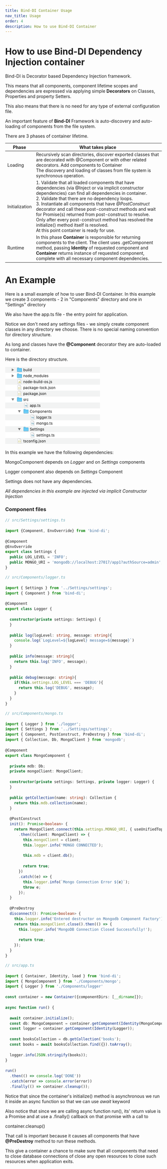 ```yaml
---
title: Bind-DI Container Usage
nav_title: Usage
order: 4
description: How to use Bind-DI Container
---
```


# How to use Bind-DI Dependency Injection container
Bind-DI is Decorator based Dependency Injection framework.

This means that all components, component lifetime scopes and dependencies are expressed
via applying simple **Decorators** on Classes, Properties and property Setters.

This also means that there is no need for any type of external configuration file.

An important feature of **Bind-DI** Framework is auto-discovery and auto-loading of components from the file system.

There are 3 phases of container lifetime.

| Phase | What takes place |  
| ---- | ---- |
| Loading | Recursively scan directories, discover exported classes that are decorated with @Component or with other related decorators. Add components to Container<br>The discovery and loading of classes from file system is synchronous operation. |
| Initialization | 1. Validate that all loaded components that have dependencies (via @Inject or via implicit constructor dependencies) can find all dependencies in container. <br>2. Validate that there are no dependency loops.<br>3. Instantiate all components that have _@PostConstruct_ decorator and call these post-construct methods and wait for Promise(s) returned from post-construct to resolve. Only after every post-construct method has resolved the initialize() method itself is resolved. <br>At this point container is ready for use.|
| Runtime | In this phase **Container** is responsible for returning components to the client. The client uses .getComponent method, passing **Identity** of requested component and **Container** returns instance of requested component, complete with all necessary component dependencies.|

# An Example

Here is a small example of how to user Bind-DI Container.
In this example we create 3 components - 2 in "Components" directory and one in "Settings" directory

We also have the app.ts file - the entry point for application.

Notice we don't need any settings files - we simply create component classes
in any directory we choose. There is no special naming convention for directory structure.

As long and classes have the **@Component** decorator they are auto-loaded to container.

Here is the directory structure.

![Dir Structure](/assets/img/sample_bind_app.png)


In this example we have the following dependencies:

MongoComponent depends on _Logger_ and on _Settings_ components

Logger component also depends on _Settings_ Component

Settings does not have any dependencies.

_All dependencies in this example are injected via implicit Constructor Injection_

### Component files ###

```typescript
// src/Settings/settings.ts

import {Component, EnvOverride} from 'bind-di';

@Component
@EnvOverride
export class Settings {
  public LOG_LEVEL = 'INFO';
  public MONGO_URI = 'mongodb://localhost:27017/app1?authSource=admin';
}
```

```typescript
// src/Components/logger.ts

import { Settings } from '../Settings/settings';
import { Component } from 'bind-di';

@Component
export class Logger {

  constructor(private settings: Settings) {
  }

  public log(logLevel: string, message: string){
    console.log(`LogLevel=${logLevel} message=${message}`)
  }

  public info(message: string){
    return this.log('INFO', message);
  }

  public debug(message: string){
    if(this.settings.LOG_LEVEL === 'DEBUG'){
      return this.log('DEBUG', message);
    }
  }
}

```

```typescript
// src/Components/mongo.ts

import { Logger } from './logger';
import { Settings } from '../Settings/settings';
import { Component, PostConstruct, PreDestroy } from 'bind-di';
import { Collection, Db, MongoClient } from 'mongodb';

@Component
export class MongoComponent {

  private mdb: Db;
  private mongoClient: MongoClient;

  constructor(private settings: Settings, private logger: Logger) {
  }

  public getCollection(name: string): Collection {
    return this.mdb.collection(name);
  }

  @PostConstruct
  init(): Promise<boolean> {
    return MongoClient.connect(this.settings.MONGO_URI, { useUnifiedTopology: true })
      .then((client: MongoClient) => {
        this.mongoClient = client;
        this.logger.info('MONGO CONNECTED');

        this.mdb = client.db();

        return true;
      })
      .catch((e) => {
        this.logger.info(`Mongo Connection Error ${e}`);
        throw e;
      });
  }

  @PreDestroy
  disconnect(): Promise<boolean> {
    this.logger.info('Entered destructor on Mongodb Component Factory');
    return this.mongoClient.close().then(() => {
      this.logger.info('MongoDB Connection Closed Successfully!');

      return true;
    });
  }
}

```


```typescript
// src/app.ts

import { Container, Identity, load } from 'bind-di';
import { MongoComponent } from './Components/mongo';
import { Logger } from './Components/logger'

const container = new Container({componentDirs: [__dirname]});

async function run() {

  await container.initialize();
  const db: MongoComponent = container.getComponent(Identity(MongoComponent));
  const logger = container.getComponent(Identity(Logger));

  const booksCollection = db.getCollection('books');
  const books = await booksCollection.find({}).toArray();

  logger.info(JSON.stringify(books));
}

run()
  .then(() => console.log('DONE'))
  .catch(error => console.error(error))
  .finally(() => container.cleanup());

```

Notice that since the container's initialize() method is asynchronous we run it
inside an async function so that we can use _await_ keyword

Also notice that since we are calling async function run(), its' return value is a Promise and at use a .finally() callback on that promise with a call to

container.cleanup()

That call is important because it causes all components that have **@PreDestroy** method to run these methods.

This give a container a chance to make sure that all components that need to close database connections of close any open resources to close such resources when application exits.

